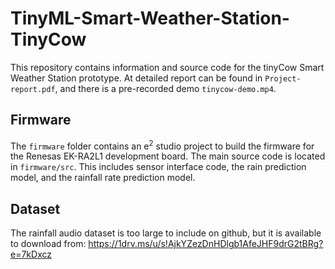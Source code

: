 # TinyML-Smart-Weather-Station-TinyCow

This repository contains information and source code for the tinyCow Smart Weather Station prototype.  At detailed report can be found in `Project-report.pdf`, and there is a pre-recorded demo `tinycow-demo.mp4`.

## Firmware

The `firmware` folder contains an e<sup>2</sup> studio project to build the firmware for the Renesas EK-RA2L1 development board.  The main source code is located in `firmware/src`.  This includes sensor interface code, the rain prediction model, and the rainfall rate prediction model.

## Dataset

The rainfall audio dataset is too large to include on github, but it is available to download from: https://1drv.ms/u/s!AjkYZezDnHDlgb1AfeJHF9drG2tBRg?e=7kDxcz
